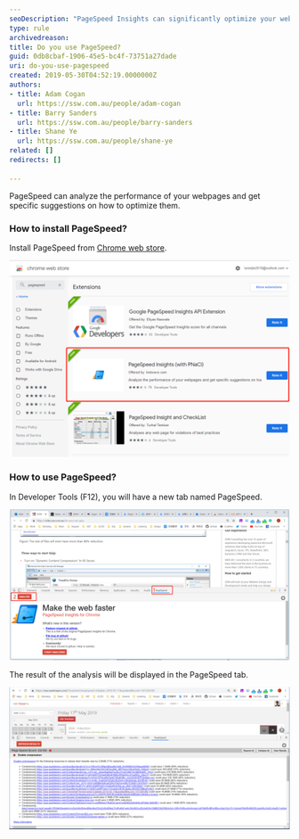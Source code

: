 ```yaml
---
seoDescription: "PageSpeed Insights can significantly optimize your webpages' performance with actionable suggestions. Let me know if you need anything else! 😊"
type: rule
archivedreason: 
title: Do you use PageSpeed?
guid: 0db8cbaf-1906-45e5-bc4f-73751a27dade
uri: do-you-use-pagespeed
created: 2019-05-30T04:52:19.0000000Z
authors:
- title: Adam Cogan
  url: https://ssw.com.au/people/adam-cogan
- title: Barry Sanders
  url: https://ssw.com.au/people/barry-sanders
- title: Shane Ye
  url: https://ssw.com.au/people/shane-ye
related: []
redirects: []

---
```


PageSpeed can analyze the performance of your webpages and get specific suggestions on how to optimize them.

<!--endintro-->

### How to install PageSpeed?

Install PageSpeed from [Chrome web store](https://chrome.google.com/webstore/detail/pagespeed-insights-with-p/lanlbpjbalfkflkhegagflkgcfklnbnh?hl=en-GB).

![Figure:  Install PageSpeed Insights (with PNaCl)](2d.png)

### How to use PageSpeed?

In Developer Tools (F12), you will have a new tab named PageSpeed.

![Figure: Start your PageSpeed by clicking "Analyze"](use-pageSpeed.png)

The result of the analysis will be displayed in the PageSpeed tab.

![Figure: Some files can be compressed more than 80%](compressed-result.png)
